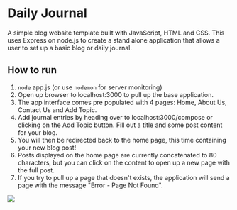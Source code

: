 # Daily Journal
A simple blog website template built with JavaScript, HTML and CSS. This uses Express on node.js to create a stand alone application that allows a user to set up a basic blog or daily journal.

## How to run
  
1. <code>node</code> app.js (or use <code>nodemon</code> for server monitoring)
2. Open up browser to localhost:3000 to pull up the base application.
3. The app interface comes pre populated with 4 pages: Home, About Us, Contact Us and Add Topic.
4. Add journal entries by heading over to localhost:3000/compose or clicking on the Add Topic button. Fill out a title and some post content for your blog.
5. You will then be redirected back to the home page, this time containing your new blog post!
6. Posts displayed on the home page are currently concatenated to 80 characters, but you can click on the content to open up a new page with the full post.
7. If you try to pull up a page that doesn't exists, the application will send a page with the message "Error - Page Not Found".

<img src="https://i.imgur.com/vylGr7o.png">
